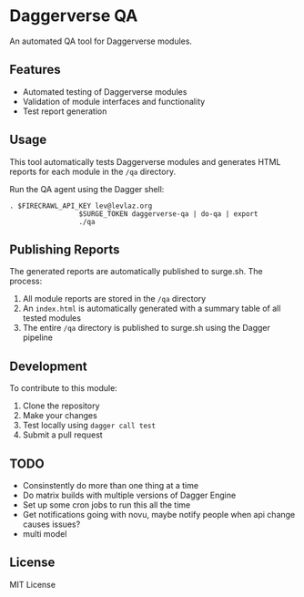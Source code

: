 # Daggerverse QA

An automated QA tool for Daggerverse modules.

## Features

- Automated testing of Daggerverse modules
- Validation of module interfaces and functionality
- Test report generation

## Usage 

This tool automatically tests Daggerverse modules and generates HTML reports for each module in the `/qa` directory.

Run the QA agent using the Dagger shell:

```shell
. $FIRECRAWL_API_KEY lev@levlaz.org           
                 $SURGE_TOKEN daggerverse-qa | do-qa | export  
                 ./qa
```

## Publishing Reports

The generated reports are automatically published to surge.sh. The process:

1. All module reports are stored in the `/qa` directory
2. An `index.html` is automatically generated with a summary table of all tested modules
3. The entire `/qa` directory is published to surge.sh using the Dagger pipeline


## Development

To contribute to this module:

1. Clone the repository
2. Make your changes
3. Test locally using `dagger call test`
4. Submit a pull request

## TODO 

- Consinstently do more than one thing at a time 
- Do matrix builds with multiple versions of Dagger Engine
- Set up some cron jobs to run this all the time 
- Get notifications going with novu, maybe notify people when api change causes issues?
- multi model 

## License

MIT License
